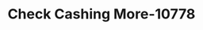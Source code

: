 ---
f_zip-code: 77429
f_state-code: TX
title: Check Cashing More-10778
f_phone: 281-469-2821
f_city-only: Cypress
f_address: 13811 Cypress N Houston Road Cypress
f_location-unique-id: '10778'
slug: check-cashing-more-10778
updated-on: '2024-05-30T13:46:58.046Z'
created-on: '2024-05-30T13:36:59.803Z'
published-on: '2024-05-30T13:54:32.469Z'
f_city-state: cms/city/cypress-tx.md
f_company: cms/company/check-cashing-more.md
f_state: cms/state/texas.md
layout: '[payday-loan].html'
tags: payday-loan
---